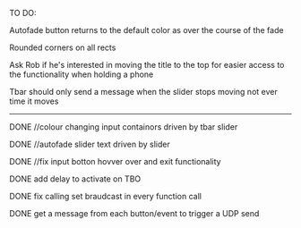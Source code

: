 TO DO:

Autofade button returns to the default color as over the course of the fade

Rounded corners on all rects

Ask Rob if he's interested in moving the title to the top for easier access to the functionality when holding a phone

Tbar should only send a message when the slider stops moving not ever time it moves

_ _ _ _ _ 



DONE //colour changing input containors driven by tbar slider

DONE //autofade slider text driven by slider

DONE //fix input botton hovver over and exit functionality

DONE add delay to activate on TBO

DONE fix calling set braudcast in every function call

DONE get a message from each button/event to trigger a UDP send



